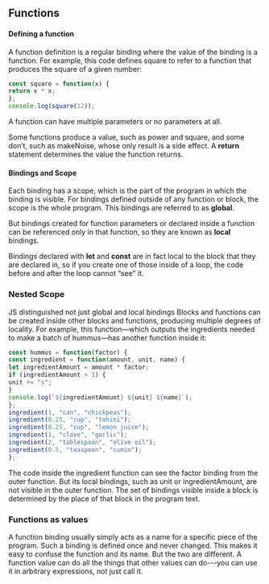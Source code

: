 ## Functions 


#### Defining a function

A function definition is a regular binding where the value of the binding is a function. For example, this code defines square to refer to a function that produces the square of a given number:

```js
const square = function(x) {
return x * x;
};
console.log(square(12));
```

A function can have multiple parameters or no parameters at all.

Some functions produce a value, such as power and square, and some don’t, such as makeNoise, whose only result is a side effect. A **return** statement determines the value the function returns.

#### Bindings and Scope 
Each binding has a scope, which is the part of the program in which the binding
is visible. For bindings defined outside of any function or block, the scope is the whole program. This bindings are referred to as **global**.

But bindings created for function parameters or declared inside a function can be referenced only in that function, so they are known as **local** bindings.


Bindings declared with **let** and **const** are in fact local to the block that they are declared in, so if you create one of those inside of a loop, the code before and after the loop cannot “see” it.

### Nested Scope 
JS distinguished not just global and local bindings Blocks and functions can be created inside other blocks and functions, producing multiple degrees of locality.
For example, this function—which outputs the ingredients needed to make a batch of hummus—has another function inside it:
```js
const hummus = function(factor) {
const ingredient = function(amount, unit, name) {
let ingredientAmount = amount * factor;
if (ingredientAmount > 1) {
unit += "s";
}
console.log(`${ingredientAmount} ${unit} ${name}`);
};
ingredient(1, "can", "chickpeas");
ingredient(0.25, "cup", "tahini");
ingredient(0.25, "cup", "lemon juice");
ingredient(1, "clove", "garlic");
ingredient(2, "tablespoon", "olive oil");
ingredient(0.5, "teaspoon", "cumin");
};
```

The code inside the ingredient function can see the factor binding from the outer function. But its local bindings, such as unit or ingredientAmount, are not visible in the outer function. The set of bindings visible inside a block is determined by the place of that block in the program text.

### Functions as values 
A function binding usually simply acts as a name for a specific piece of the program. Such a binding is defined once and never changed. This makes it easy to confuse the function and its name. But the two are different. A function value can do all the things that other values can do---you can use it in arbitrary expressions, not just call it.